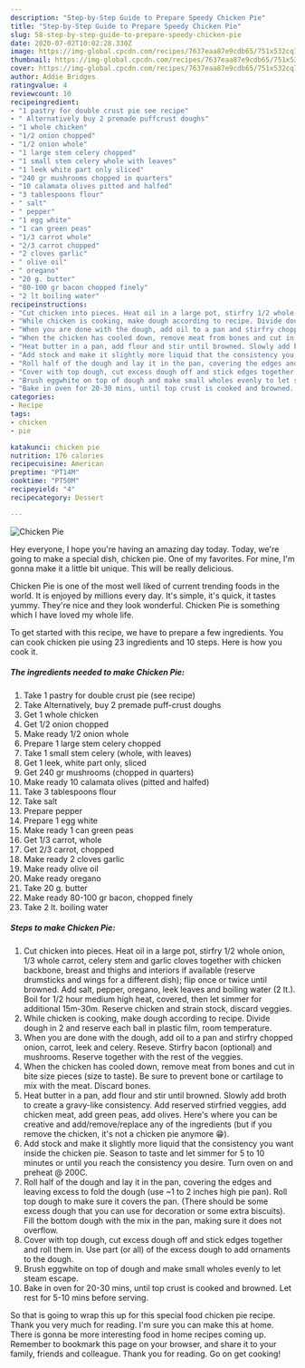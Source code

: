 ```yaml
---
description: "Step-by-Step Guide to Prepare Speedy Chicken Pie"
title: "Step-by-Step Guide to Prepare Speedy Chicken Pie"
slug: 58-step-by-step-guide-to-prepare-speedy-chicken-pie
date: 2020-07-02T10:02:28.330Z
image: https://img-global.cpcdn.com/recipes/7637eaa87e9cdb65/751x532cq70/chicken-pie-recipe-main-photo.jpg
thumbnail: https://img-global.cpcdn.com/recipes/7637eaa87e9cdb65/751x532cq70/chicken-pie-recipe-main-photo.jpg
cover: https://img-global.cpcdn.com/recipes/7637eaa87e9cdb65/751x532cq70/chicken-pie-recipe-main-photo.jpg
author: Addie Bridges
ratingvalue: 4
reviewcount: 10
recipeingredient:
- "1 pastry for double crust pie see recipe"
- " Alternatively buy 2 premade puffcrust doughs"
- "1 whole chicken"
- "1/2 onion chopped"
- "1/2 onion whole"
- "1 large stem celery chopped"
- "1 small stem celery whole with leaves"
- "1 leek white part only sliced"
- "240 gr mushrooms chopped in quarters"
- "10 calamata olives pitted and halfed"
- "3 tablespoons flour"
- " salt"
- " pepper"
- "1 egg white"
- "1 can green peas"
- "1/3 carrot whole"
- "2/3 carrot chopped"
- "2 cloves garlic"
- " olive oil"
- " oregano"
- "20 g. butter"
- "80-100 gr bacon chopped finely"
- "2 lt boiling water"
recipeinstructions:
- "Cut chicken into pieces. Heat oil in a large pot, stirfry 1/2 whole onion, 1/3 whole carrot, celery stem and garlic cloves together with chicken backbone, breast and thighs and interiors if available (reserve drumsticks and wings for a different dish); flip once or twice until browned. Add salt, pepper, oregano, leek leaves and boiling water (2 lt.). Boil for 1/2 hour medium high heat, covered, then let simmer for additional 15m-30m. Reserve chicken and strain stock, discard veggies."
- "While chicken is cooking, make dough according to recipe. Divide dough in 2 and reserve each ball in plastic film, room temperature."
- "When you are done with the dough, add oil to a pan and stirfry chopped onion, carrot, leek and celery. Reseve. Stirfry bacon (optional) and mushrooms. Reserve together with the rest of the veggies."
- "When the chicken has cooled down, remove meat from bones and cut in bite size pieces (size to taste). Be sure to prevent bone or cartilage to mix with the meat. Discard bones."
- "Heat butter in a pan, add flour and stir until browned. Slowly add broth to create a gravy-like consistency. Add reserved stirfried veggies, add chicken meat, add green peas, add olives. Here&#39;s where you can be creative and add/remove/replace any of the ingredients (but if you remove the chicken, it&#39;s not a chicken pie anymore 😁)."
- "Add stock and make it slightly more liquid that the consistency you want inside the chicken pie. Season to taste and let simmer for 5 to 10 minutes or until you reach the consistency you desire. Turn oven on and preheat @ 200C."
- "Roll half of the dough and lay it in the pan, covering the edges and leaving excess to fold the dough (use ~1 to 2 inches high pie pan). Roll top dough to make sure it covers the pan. (There should be some excess dough that you can use for decoration or some extra biscuits). Fill the bottom dough with the mix in the pan, making sure it does not overflow."
- "Cover with top dough, cut excess dough off and stick edges together and roll them in. Use part (or all) of the excess dough to add ornaments to the dough."
- "Brush eggwhite on top of dough and make small wholes evenly to let steam escape."
- "Bake in oven for 20-30 mins, until top crust is cooked and browned. Let rest for 5-10 mins before serving."
categories:
- Recipe
tags:
- chicken
- pie

katakunci: chicken pie 
nutrition: 176 calories
recipecuisine: American
preptime: "PT14M"
cooktime: "PT50M"
recipeyield: "4"
recipecategory: Dessert

---
```



![Chicken Pie](https://img-global.cpcdn.com/recipes/7637eaa87e9cdb65/751x532cq70/chicken-pie-recipe-main-photo.jpg)

Hey everyone, I hope you're having an amazing day today. Today, we're going to make a special dish, chicken pie. One of my favorites. For mine, I'm gonna make it a little bit unique. This will be really delicious.



Chicken Pie is one of the most well liked of current trending foods in the world. It is enjoyed by millions every day. It's simple, it's quick, it tastes yummy. They're nice and they look wonderful. Chicken Pie is something which I have loved my whole life.


To get started with this recipe, we have to prepare a few ingredients. You can cook chicken pie using 23 ingredients and 10 steps. Here is how you cook it.

<!--inarticleads1-->

##### The ingredients needed to make Chicken Pie:

1. Take 1 pastry for double crust pie (see recipe)
1. Take  Alternatively, buy 2 premade puff-crust doughs
1. Get 1 whole chicken
1. Get 1/2 onion chopped
1. Make ready 1/2 onion whole
1. Prepare 1 large stem celery chopped
1. Take 1 small stem celery (whole, with leaves)
1. Get 1 leek, white part only, sliced
1. Get 240 gr mushrooms (chopped in quarters)
1. Make ready 10 calamata olives (pitted and halfed)
1. Take 3 tablespoons flour
1. Take  salt
1. Prepare  pepper
1. Prepare 1 egg white
1. Make ready 1 can green peas
1. Get 1/3 carrot, whole
1. Get 2/3 carrot, chopped
1. Make ready 2 cloves garlic
1. Make ready  olive oil
1. Make ready  oregano
1. Take 20 g. butter
1. Make ready 80-100 gr bacon, chopped finely
1. Take 2 lt. boiling water




<!--inarticleads2-->

##### Steps to make Chicken Pie:

1. Cut chicken into pieces. Heat oil in a large pot, stirfry 1/2 whole onion, 1/3 whole carrot, celery stem and garlic cloves together with chicken backbone, breast and thighs and interiors if available (reserve drumsticks and wings for a different dish); flip once or twice until browned. Add salt, pepper, oregano, leek leaves and boiling water (2 lt.). Boil for 1/2 hour medium high heat, covered, then let simmer for additional 15m-30m. Reserve chicken and strain stock, discard veggies.
1. While chicken is cooking, make dough according to recipe. Divide dough in 2 and reserve each ball in plastic film, room temperature.
1. When you are done with the dough, add oil to a pan and stirfry chopped onion, carrot, leek and celery. Reseve. Stirfry bacon (optional) and mushrooms. Reserve together with the rest of the veggies.
1. When the chicken has cooled down, remove meat from bones and cut in bite size pieces (size to taste). Be sure to prevent bone or cartilage to mix with the meat. Discard bones.
1. Heat butter in a pan, add flour and stir until browned. Slowly add broth to create a gravy-like consistency. Add reserved stirfried veggies, add chicken meat, add green peas, add olives. Here&#39;s where you can be creative and add/remove/replace any of the ingredients (but if you remove the chicken, it&#39;s not a chicken pie anymore 😁).
1. Add stock and make it slightly more liquid that the consistency you want inside the chicken pie. Season to taste and let simmer for 5 to 10 minutes or until you reach the consistency you desire. Turn oven on and preheat @ 200C.
1. Roll half of the dough and lay it in the pan, covering the edges and leaving excess to fold the dough (use ~1 to 2 inches high pie pan). Roll top dough to make sure it covers the pan. (There should be some excess dough that you can use for decoration or some extra biscuits). Fill the bottom dough with the mix in the pan, making sure it does not overflow.
1. Cover with top dough, cut excess dough off and stick edges together and roll them in. Use part (or all) of the excess dough to add ornaments to the dough.
1. Brush eggwhite on top of dough and make small wholes evenly to let steam escape.
1. Bake in oven for 20-30 mins, until top crust is cooked and browned. Let rest for 5-10 mins before serving.




So that is going to wrap this up for this special food chicken pie recipe. Thank you very much for reading. I'm sure you can make this at home. There is gonna be more interesting food in home recipes coming up. Remember to bookmark this page on your browser, and share it to your family, friends and colleague. Thank you for reading. Go on get cooking!
